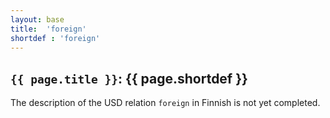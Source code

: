 ```yaml
---
layout: base
title:  'foreign'
shortdef : 'foreign'
---
```


## `{{ page.title }}`: {{ page.shortdef }}

The description of the USD relation `foreign` in Finnish is not yet completed.
